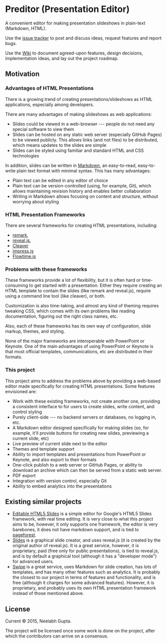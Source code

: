 # Preditor (Presentation Editor)
A convenient editor for making presentation slideshows in plain-text
(Markdown, HTML).

Use the [issue tracker](https://github.com/WebmonkeysUIUC/preditor/issues) to post
and discuss ideas, request features and report bugs.

Use the [Wiki](https://github.com/WebmonkeysUIUC/preditor/wiki) to document agreed-upon
features, design decisions, implementation ideas, and lay out the project roadmap.

## Motivation

### Advantages of HTML Presentations
There is a growing trend of creating presentations/slideshows as HTML applications,
especially among developers.

There are many advantages of making slideshows as web applications:
* Slides could be viewed in a web-browser --- people do not need any special software
  to view them
* Slides can be hosted on any static web server (especially GitHub Pages) to be viewed publicly.
  This allows links (and not files) to be distributed, which means updates to the slides are simple
* Slides can be styled using familiar and standard HTML and CSS technologies

In addition, slides can be written in [Markdown](https://daringfireball.net/projects/markdown/),
an easy-to-read, easy-to-write plain text format with minimal syntax. This has many advantages:
* Plain text can be edited in any editor of choice
* Plain text can be version-controlled (using, for example, Git), which allows maintaining
  revision history and enables better collaboration
* Writing in Markdown allows focusing on content and structure, without worrying about styling

### HTML Presentation Frameworks
There are several frameworks for creating HTML presentations, including:
* [remark](https://github.com/gnab/remark),
* [reveal.js](https://github.com/hakimel/reveal.js),
* [Cleaver](https://github.com/jdan/cleaver)
* [impress.js](https://github.com/impress/impress.js)
* [Flowtime.js](https://github.com/marcolago/flowtime.js)

### Problems with these frameworks
These frameworks provide a lot of flexibility, but it is often hard or time-consuming to get
started with a presentation. Either they require creating an HTML template to contain the slides
(like remark and reveal.js), require using a command line tool (like cleaver), or both.

Customization is also time-taking, and almost any kind of theming requires tweaking CSS, which
comes with its own problems like reading documentation, figuring out the right class names, etc.

Also, each of these frameworks has its own way of configuration, slide markup, themes, and styling.

None of the major frameworks are interoperable with PowerPoint or Keynote. One of the main advantages
of using PowerPoint or Keynote is that most official templates, communications, etc are distributed
in their formats.

### This project
This project aims to address the problems above by providing a web-based editor made specifically
for creating HTML presentations. Some features envisioned are:
* Work with these existing frameworks, not create another one, providing a consistent interface to
  for users to create slides, write content, and control styling
* Purely client-side --- no backend servers or databases, no logging in, etc.
* A Markdown editor designed specifically for making slides (so, for example, it'll provide buttons
  for creating new slides, previewing a current slide, etc)
* Live preview of current slide next to the editor
* Themes and template support
* Ability to import templates and presentations from PowerPoint or Keynote, and also export
  to their formats
* One-click publish to a web server or GitHub Pages, or ability to download an archive which can then
  be served from a static web server.
* PDF export
* Integration with version control, especially Git
* Ability to embed analytics into the presentations

## Existing similar projects
* [Editable HTML5 Slides](https://github.com/Bobby-Seidensticker/html5slides) is a simple
  editor for Google's HTML5 Slides framework, with real time editing. It is very close to what
  this project aims to be, however, it only supports one framework, the editor is very barebones,
  it does not have markdown support, and is tied to [pageforest](http://www.pageforest.com/).
* [Slides](https://slides.com/) is a graphical slide creator, and uses reveal.js (it is created by
  the original author of reveal.js). It is a great service, however, it is proprietary, paid (free
  only for public presentations), is tied to reveal.js, and is by default a graphical tool (although
  it has a "developer mode") for advanced users.
* [Swipe](https://www.swipe.to/) is a great service, uses Markdown for slide creation, has lots of
  templates, and has many other features such as analytics. It is probably the closest to our project
  in terms of features and functionality, and is free (although it charges for some advanced features).
  However, it is proprietary, and probably uses its own HTML presentation framework instead of those
  mentioned above.

## License
Current &copy; 2015, Neelabh Gupta.

The project will be licensed once some work is done on the project, after which
the contributors can arrive on a consensus.
